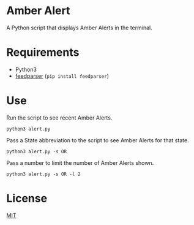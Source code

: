 # Amber Alert

A Python script that displays Amber Alerts in the terminal.

# Requirements

* Python3
* [feedparser](https://pypi.org/project/feedparser/) (`pip install feedparser`)

# Use

Run the script to see recent Amber Alerts.

`python3 alert.py`

Pass a State abbreviation to the script to see Amber Alerts for that state.

`python3 alert.py -s OR`

Pass a number to limit the number of Amber Alerts shown.

`python3 alert.py -s OR -l 2`

# License

[MIT](https://mit-license.org/)
